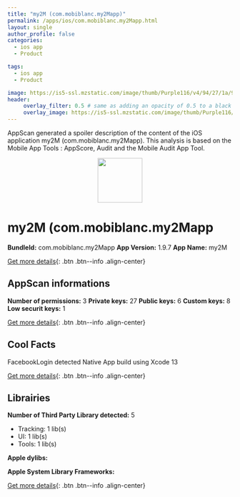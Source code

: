 ```yaml
---
title: "my2M (com.mobiblanc.my2Mapp)"
permalink: /apps/ios/com.mobiblanc.my2Mapp.html
layout: single
author_profile: false
categories: 
  - ios app 
  - Product 

tags: 
  - ios app 
  - Product 

image: https://is5-ssl.mzstatic.com/image/thumb/Purple116/v4/94/27/1a/94271a83-0162-25c0-bdcb-21592eb4e162/AppIcon-0-0-1x_U007emarketing-0-0-0-5-0-0-sRGB-0-0-0-GLES2_U002c0-512MB-85-220-0-0.png/512x512bb.jpg
header: 
     overlay_filter: 0.5 # same as adding an opacity of 0.5 to a black background
     overlay_image: https://is5-ssl.mzstatic.com/image/thumb/Purple116/v4/94/27/1a/94271a83-0162-25c0-bdcb-21592eb4e162/AppIcon-0-0-1x_U007emarketing-0-0-0-5-0-0-sRGB-0-0-0-GLES2_U002c0-512MB-85-220-0-0.png/512x512bb.jpg
---
```

AppScan generated a spoiler description of the content of the iOS application my2M (com.mobiblanc.my2Mapp). This analysis is based on the Mobile App Tools : AppScore, Audit and the Mobile Audit App Tool.

  
  
<div style="text-align: center;"><img src="https://is5-ssl.mzstatic.com/image/thumb/Purple116/v4/94/27/1a/94271a83-0162-25c0-bdcb-21592eb4e162/AppIcon-0-0-1x_U007emarketing-0-0-0-5-0-0-sRGB-0-0-0-GLES2_U002c0-512MB-85-220-0-0.png/512x512bb.jpg" width="100" height="100"></div>  
  
# my2M (com.mobiblanc.my2Mapp

**BundleId:** com.mobiblanc.my2Mapp
**App Version:** 1.9.7
**App Name:** my2M


[Get more details](/pricing.html){: .btn .btn--info .align-center}  
  
## AppScan informations 

**Number of permissions:** 3
**Private keys:** 27
**Public keys:** 6
**Custom keys:** 8
**Low securit keys:** 1
  
[Get more details](/pricing.html){: .btn .btn--info .align-center}

## Cool Facts

FacebookLogin detected
Native App
build using Xcode 13
  
[Get more details](/pricing.html){: .btn .btn--info .align-center}

## Librairies 
**Number of Third Party Library detected:** 5
- Tracking: 1 lib(s)
- UI: 1 lib(s)
- Tools: 1 lib(s)

**Apple dylibs:**


**Apple System Library Frameworks:**


  
[Get more details](/pricing.html){: .btn .btn--info .align-center}

